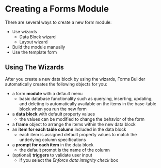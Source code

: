 # Creating a Forms Module

There are several ways to create a new form module:
- Use wizards
    - Data Block wizard
    - Layout wizard
- Build the module manually
- Use the template form

## Using The Wizards

After you create a new data block by using the wizards, Forms Builder automatically creates the following objects for you:
- a form **module** with a default menu 
    - basic database functionality such as querying, inserting, updating, and deleting is automatically available on the items in the base-table block when you run the new form
- a **data block** with default property values
    - the values can be modified to change the behavior of the form
- a **frame** object to arrange the items within the new data block
- an **item for each table column** included in the data block
    - each item is assigned default property values to match the underlying column specifications
- a **prompt for each item** in the data block
    - the default prompt is the name of the column
- (optional) **triggers** to validate user input 
    - if you select the *Enforce data integrity check* box
